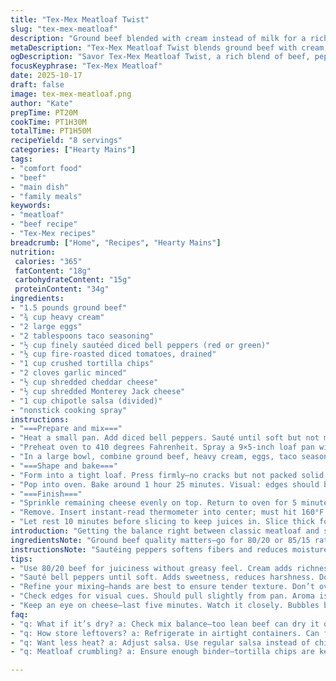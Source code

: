 ```yaml
---
title: "Tex-Mex Meatloaf Twist"
slug: "tex-mex-meatloaf"
description: "Ground beef blended with cream instead of milk for a richer texture, mixed with eggs, taco seasoning, sautéed bell peppers replacing onion, and fire-roasted diced tomatoes in place of green chiles. Crushed tortilla chips add crunch. Cheddar and Monterey Jack cheeses combine for melting and flavor. Salsa swapped for chipotle in adobo for smoky heat, split in two parts for layering. Baked at 410°F for around 1 hour 25 minutes plus five minutes melted cheese finish. Center must hit 160°F—no guessing. Balanced protein and spice, moderate sodium and fats make for hearty slices with a kick."
metaDescription: "Tex-Mex Meatloaf Twist blends ground beef with cream, sautéed peppers, and smoked salsa for a flavorful, hearty meal."
ogDescription: "Savor Tex-Mex Meatloaf Twist, a rich blend of beef, peppers, and smoky chipotle salsa for a satisfying dinner."
focusKeyphrase: "Tex-Mex Meatloaf"
date: 2025-10-17
draft: false
image: tex-mex-meatloaf.png
author: "Kate"
prepTime: PT20M
cookTime: PT1H30M
totalTime: PT1H50M
recipeYield: "8 servings"
categories: ["Hearty Mains"]
tags:
- "comfort food"
- "beef"
- "main dish"
- "family meals"
keywords:
- "meatloaf"
- "beef recipe"
- "Tex-Mex recipes"
breadcrumb: ["Home", "Recipes", "Hearty Mains"]
nutrition: 
 calories: "365"
 fatContent: "18g"
 carbohydrateContent: "15g"
 proteinContent: "34g"
ingredients:
- "1.5 pounds ground beef"
- "¾ cup heavy cream"
- "2 large eggs"
- "2 tablespoons taco seasoning"
- "½ cup finely sautéed diced bell peppers (red or green)"
- "½ cup fire-roasted diced tomatoes, drained"
- "1 cup crushed tortilla chips"
- "2 cloves garlic minced"
- "½ cup shredded cheddar cheese"
- "½ cup shredded Monterey Jack cheese"
- "1 cup chipotle salsa (divided)"
- "nonstick cooking spray"
instructions:
- "===Prepare and mix==="
- "Heat a small pan. Add diced bell peppers. Sauté until soft but not mushy, about 5 minutes. Let cool."
- "Preheat oven to 410 degrees Fahrenheit. Spray a 9×5-inch loaf pan with nonstick spray. Light coating."
- "In a large bowl, combine ground beef, heavy cream, eggs, taco seasoning, cooled peppers, tomatoes, crushed tortilla chips, garlic, half the cheese, and half the chipotle salsa. Use hands (gloved or clean) to blend evenly but don’t overwork. Overmixing makes dense meatloaf. Mix until uniform but still soft."
- "===Shape and bake==="
- "Form into a tight loaf. Press firmly—no cracks but not packed solid. Crackling sound fades when firm. Place into pan; shape edges cleanly to avoid raw bits sticking out. Spoon remaining chipotle salsa over top evenly without drowning."
- "Pop into oven. Bake around 1 hour 25 minutes. Visual: edges should brown and pull slightly from pan sides. Aroma: smoky with sharp chili notes."
- "===Finish==="
- "Sprinkle remaining cheese evenly on top. Return to oven for 5 minutes more or until cheese melts and bubbles. Don’t let cheese overbrown; watch carefully."
- "Remove. Insert instant-read thermometer into center; must hit 160°F for safety. If under, return 5-10 minutes and check again."
- "Let rest 10 minutes before slicing to keep juices in. Slice thick for filling sandwiches or thinner for plates."
introduction: "Getting the balance right between classic meatloaf and southwestern punch means knowing the ingredients that hold it all together—texture, fat, moisture, and flavor. Swapping milk for cream ups the richness without adding wateriness that can turn loaf soggy. Sautéed bell peppers in place of raw onions cut harsh bite, give sweetness and color. Fire-roasted diced tomatoes replace green chiles for smoky notes without overwhelming heat, letting chipotle salsa bring controlled smokiness and spice in measured layers. Crushed tortilla chips are the secret crunch and binder, better than bread crumbs or crackers that can get gummy. Cheese divided for melting inside and topping ensures luscious gooeyness and a browned cap to seal moisture inside. Baking at a slightly higher temp shortens cook time and crisps edges—a signal not just visual but aromatic. And please, the center thermometer reading of 160°F absolutely non-negotiable for juicy meat and food safety. Let it rest. Slice like you mean it."
ingredientsNote: "Ground beef quality matters—go for 80/20 or 85/15 ratio fat content for juicy loaf without excessive grease. Substituting cream for milk boosts fat and moisture, prevents dryness especially with leaner meats. Bell peppers—red or green—offer sweet, smoky undertones; sauté them until just tender to avoid bitterness raw onion sometimes brings. Fire-roasted diced tomatoes add slight acidity and smoky depth versus green chiles' sharp punch, which can be swapped depending on heat preference. Crushed tortilla chips impart texture and salt—use unsalted chips with a pinch of sea salt if preferred. Garlic adds necessary aromatic oomph, fresh is best. Mixing cheeses—cheddar for tang, Monterey Jack for meltability—creates complex flavor profile and better cohesion. Chipotle salsa introduces heat, smoky and slightly acidic; can be replaced with regular salsa with chipotle powder added for layers of flavor."
instructionsNote: "Sautéing peppers softens fibers and reduces moisture, preventing sogginess inside the loaf. Mixing by hand is essential—avoid overkneading to keep loaf tender, but mix until fully combined. Spray loaf pan thoroughly to prevent sticking—some use parchment but sprayed metal gives crisp edges. Form loaf tight enough to hold but leave slight room to expand—loaf expands subtly but dense packing inhibits even cooking. Watching edges pull from pan signals readiness internally even if time not elapsed. Cheese topping finalizes crust and locks in moisture. Use instant-read thermometer for accurate doneness; visual and smell complement but never rely solely on them. Resting post-baking redistributes juices and firms slice. Cooling a few minutes too long and loaf stiffens; slice while warm for best texture. Leftovers store well but reheat gently to avoid drying out."
tips:
- "Use 80/20 beef for juiciness without greasy feel. Cream adds richness, avoids sogginess from milk—important balancing act."
- "Sauté bell peppers until soft. Adds sweetness, reduces harshness. Don’t rush. Let cool before mixing, prevents overcooking meat."
- "Refine your mixing—hands are best to ensure tender texture. Don’t overwork it! Uniform but soft is the way—important for texture."
- "Check edges for visual cues. Should pull slightly from pan. Aroma is key; smoky—chili notes mean you're on the right track."
- "Keep an eye on cheese—last five minutes. Watch it closely. Bubbles but avoid browning. That’s when gooey goodness shines."
faq:
- "q: What if it’s dry? a: Check mix balance—too lean beef can dry it out. Consider cream and sautéed vegetables, adding moisture."
- "q: How store leftovers? a: Refrigerate in airtight containers. Can freeze slices too. Warm gently in oven, avoid microwave, trust texture."
- "q: Want less heat? a: Adjust salsa. Use regular salsa instead of chipotle. Or skip it entirely. Focus on peppers for flavor."
- "q: Meatloaf crumbling? a: Ensure enough binder—tortilla chips are key here. Too dry? Could be overmixed. Check temperature, cool proper."

---
```

